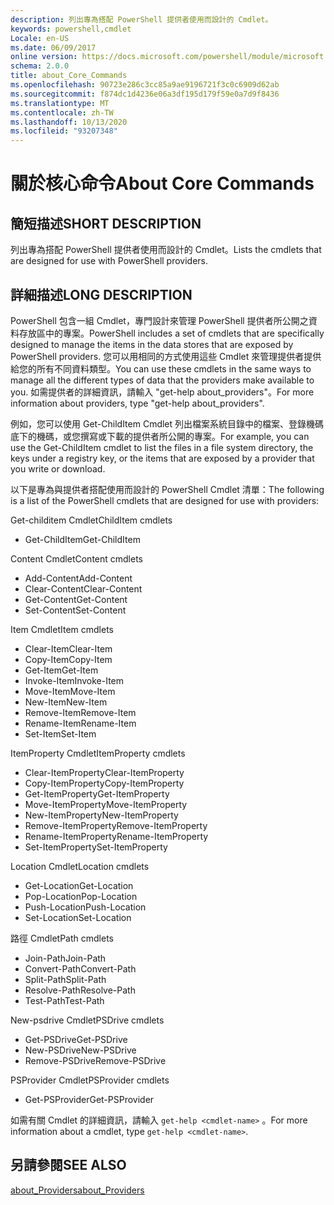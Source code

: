 ```yaml
---
description: 列出專為搭配 PowerShell 提供者使用而設計的 Cmdlet。
keywords: powershell,cmdlet
Locale: en-US
ms.date: 06/09/2017
online version: https://docs.microsoft.com/powershell/module/microsoft.powershell.core/about/about_core_commands?view=powershell-7.1&WT.mc_id=ps-gethelp
schema: 2.0.0
title: about_Core_Commands
ms.openlocfilehash: 90723e286c3cc85a9ae9196721f3c0c6909d62ab
ms.sourcegitcommit: f874dc1d4236e06a3df195d179f59e0a7d9f8436
ms.translationtype: MT
ms.contentlocale: zh-TW
ms.lasthandoff: 10/13/2020
ms.locfileid: "93207348"
---
```

# <a name="about-core-commands"></a><span data-ttu-id="7a332-104">關於核心命令</span><span class="sxs-lookup"><span data-stu-id="7a332-104">About Core Commands</span></span>

## <a name="short-description"></a><span data-ttu-id="7a332-105">簡短描述</span><span class="sxs-lookup"><span data-stu-id="7a332-105">SHORT DESCRIPTION</span></span>
<span data-ttu-id="7a332-106">列出專為搭配 PowerShell 提供者使用而設計的 Cmdlet。</span><span class="sxs-lookup"><span data-stu-id="7a332-106">Lists the cmdlets that are designed for use with PowerShell providers.</span></span>

## <a name="long-description"></a><span data-ttu-id="7a332-107">詳細描述</span><span class="sxs-lookup"><span data-stu-id="7a332-107">LONG DESCRIPTION</span></span>

<span data-ttu-id="7a332-108">PowerShell 包含一組 Cmdlet，專門設計來管理 PowerShell 提供者所公開之資料存放區中的專案。</span><span class="sxs-lookup"><span data-stu-id="7a332-108">PowerShell includes a set of cmdlets that are specifically designed to manage the items in the data stores that are exposed by PowerShell providers.</span></span>
<span data-ttu-id="7a332-109">您可以用相同的方式使用這些 Cmdlet 來管理提供者提供給您的所有不同資料類型。</span><span class="sxs-lookup"><span data-stu-id="7a332-109">You can use these cmdlets in the same ways to manage all the different types of data that the providers make available to you.</span></span> <span data-ttu-id="7a332-110">如需提供者的詳細資訊，請輸入 "get-help about_providers"。</span><span class="sxs-lookup"><span data-stu-id="7a332-110">For more information about providers, type "get-help about_providers".</span></span>

<span data-ttu-id="7a332-111">例如，您可以使用 Get-ChildItem Cmdlet 列出檔案系統目錄中的檔案、登錄機碼底下的機碼，或您撰寫或下載的提供者所公開的專案。</span><span class="sxs-lookup"><span data-stu-id="7a332-111">For example, you can use the Get-ChildItem cmdlet to list the files in a file system directory, the keys under a registry key, or the items that are exposed by a provider that you write or download.</span></span>

<span data-ttu-id="7a332-112">以下是專為與提供者搭配使用而設計的 PowerShell Cmdlet 清單：</span><span class="sxs-lookup"><span data-stu-id="7a332-112">The following is a list of the PowerShell cmdlets that are designed for use with providers:</span></span>

<span data-ttu-id="7a332-113">Get-childitem Cmdlet</span><span class="sxs-lookup"><span data-stu-id="7a332-113">ChildItem cmdlets</span></span>

- <span data-ttu-id="7a332-114">Get-ChildItem</span><span class="sxs-lookup"><span data-stu-id="7a332-114">Get-ChildItem</span></span>

<span data-ttu-id="7a332-115">Content Cmdlet</span><span class="sxs-lookup"><span data-stu-id="7a332-115">Content cmdlets</span></span>

- <span data-ttu-id="7a332-116">Add-Content</span><span class="sxs-lookup"><span data-stu-id="7a332-116">Add-Content</span></span>
- <span data-ttu-id="7a332-117">Clear-Content</span><span class="sxs-lookup"><span data-stu-id="7a332-117">Clear-Content</span></span>
- <span data-ttu-id="7a332-118">Get-Content</span><span class="sxs-lookup"><span data-stu-id="7a332-118">Get-Content</span></span>
- <span data-ttu-id="7a332-119">Set-Content</span><span class="sxs-lookup"><span data-stu-id="7a332-119">Set-Content</span></span>

<span data-ttu-id="7a332-120">Item Cmdlet</span><span class="sxs-lookup"><span data-stu-id="7a332-120">Item cmdlets</span></span>

- <span data-ttu-id="7a332-121">Clear-Item</span><span class="sxs-lookup"><span data-stu-id="7a332-121">Clear-Item</span></span>
- <span data-ttu-id="7a332-122">Copy-Item</span><span class="sxs-lookup"><span data-stu-id="7a332-122">Copy-Item</span></span>
- <span data-ttu-id="7a332-123">Get-Item</span><span class="sxs-lookup"><span data-stu-id="7a332-123">Get-Item</span></span>
- <span data-ttu-id="7a332-124">Invoke-Item</span><span class="sxs-lookup"><span data-stu-id="7a332-124">Invoke-Item</span></span>
- <span data-ttu-id="7a332-125">Move-Item</span><span class="sxs-lookup"><span data-stu-id="7a332-125">Move-Item</span></span>
- <span data-ttu-id="7a332-126">New-Item</span><span class="sxs-lookup"><span data-stu-id="7a332-126">New-Item</span></span>
- <span data-ttu-id="7a332-127">Remove-Item</span><span class="sxs-lookup"><span data-stu-id="7a332-127">Remove-Item</span></span>
- <span data-ttu-id="7a332-128">Rename-Item</span><span class="sxs-lookup"><span data-stu-id="7a332-128">Rename-Item</span></span>
- <span data-ttu-id="7a332-129">Set-Item</span><span class="sxs-lookup"><span data-stu-id="7a332-129">Set-Item</span></span>

<span data-ttu-id="7a332-130">ItemProperty Cmdlet</span><span class="sxs-lookup"><span data-stu-id="7a332-130">ItemProperty cmdlets</span></span>

- <span data-ttu-id="7a332-131">Clear-ItemProperty</span><span class="sxs-lookup"><span data-stu-id="7a332-131">Clear-ItemProperty</span></span>
- <span data-ttu-id="7a332-132">Copy-ItemProperty</span><span class="sxs-lookup"><span data-stu-id="7a332-132">Copy-ItemProperty</span></span>
- <span data-ttu-id="7a332-133">Get-ItemProperty</span><span class="sxs-lookup"><span data-stu-id="7a332-133">Get-ItemProperty</span></span>
- <span data-ttu-id="7a332-134">Move-ItemProperty</span><span class="sxs-lookup"><span data-stu-id="7a332-134">Move-ItemProperty</span></span>
- <span data-ttu-id="7a332-135">New-ItemProperty</span><span class="sxs-lookup"><span data-stu-id="7a332-135">New-ItemProperty</span></span>
- <span data-ttu-id="7a332-136">Remove-ItemProperty</span><span class="sxs-lookup"><span data-stu-id="7a332-136">Remove-ItemProperty</span></span>
- <span data-ttu-id="7a332-137">Rename-ItemProperty</span><span class="sxs-lookup"><span data-stu-id="7a332-137">Rename-ItemProperty</span></span>
- <span data-ttu-id="7a332-138">Set-ItemProperty</span><span class="sxs-lookup"><span data-stu-id="7a332-138">Set-ItemProperty</span></span>

<span data-ttu-id="7a332-139">Location Cmdlet</span><span class="sxs-lookup"><span data-stu-id="7a332-139">Location cmdlets</span></span>

- <span data-ttu-id="7a332-140">Get-Location</span><span class="sxs-lookup"><span data-stu-id="7a332-140">Get-Location</span></span>
- <span data-ttu-id="7a332-141">Pop-Location</span><span class="sxs-lookup"><span data-stu-id="7a332-141">Pop-Location</span></span>
- <span data-ttu-id="7a332-142">Push-Location</span><span class="sxs-lookup"><span data-stu-id="7a332-142">Push-Location</span></span>
- <span data-ttu-id="7a332-143">Set-Location</span><span class="sxs-lookup"><span data-stu-id="7a332-143">Set-Location</span></span>

<span data-ttu-id="7a332-144">路徑 Cmdlet</span><span class="sxs-lookup"><span data-stu-id="7a332-144">Path cmdlets</span></span>

- <span data-ttu-id="7a332-145">Join-Path</span><span class="sxs-lookup"><span data-stu-id="7a332-145">Join-Path</span></span>
- <span data-ttu-id="7a332-146">Convert-Path</span><span class="sxs-lookup"><span data-stu-id="7a332-146">Convert-Path</span></span>
- <span data-ttu-id="7a332-147">Split-Path</span><span class="sxs-lookup"><span data-stu-id="7a332-147">Split-Path</span></span>
- <span data-ttu-id="7a332-148">Resolve-Path</span><span class="sxs-lookup"><span data-stu-id="7a332-148">Resolve-Path</span></span>
- <span data-ttu-id="7a332-149">Test-Path</span><span class="sxs-lookup"><span data-stu-id="7a332-149">Test-Path</span></span>

<span data-ttu-id="7a332-150">New-psdrive Cmdlet</span><span class="sxs-lookup"><span data-stu-id="7a332-150">PSDrive cmdlets</span></span>

- <span data-ttu-id="7a332-151">Get-PSDrive</span><span class="sxs-lookup"><span data-stu-id="7a332-151">Get-PSDrive</span></span>
- <span data-ttu-id="7a332-152">New-PSDrive</span><span class="sxs-lookup"><span data-stu-id="7a332-152">New-PSDrive</span></span>
- <span data-ttu-id="7a332-153">Remove-PSDrive</span><span class="sxs-lookup"><span data-stu-id="7a332-153">Remove-PSDrive</span></span>

<span data-ttu-id="7a332-154">PSProvider Cmdlet</span><span class="sxs-lookup"><span data-stu-id="7a332-154">PSProvider cmdlets</span></span>

- <span data-ttu-id="7a332-155">Get-PSProvider</span><span class="sxs-lookup"><span data-stu-id="7a332-155">Get-PSProvider</span></span>

<span data-ttu-id="7a332-156">如需有關 Cmdlet 的詳細資訊，請輸入 `get-help <cmdlet-name>` 。</span><span class="sxs-lookup"><span data-stu-id="7a332-156">For more information about a cmdlet, type `get-help <cmdlet-name>`.</span></span>

## <a name="see-also"></a><span data-ttu-id="7a332-157">另請參閱</span><span class="sxs-lookup"><span data-stu-id="7a332-157">SEE ALSO</span></span>

[<span data-ttu-id="7a332-158">about_Providers</span><span class="sxs-lookup"><span data-stu-id="7a332-158">about_Providers</span></span>](about_Providers.md)

